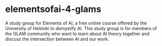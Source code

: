 # elementsofai-4-glams
A study group for Elements of AI, a free online course offered by the University of Helsinki to demystify AI. This study group is for members of the GLAM community who want to learn about AI theory together and discuss the intersection between AI and our work.
